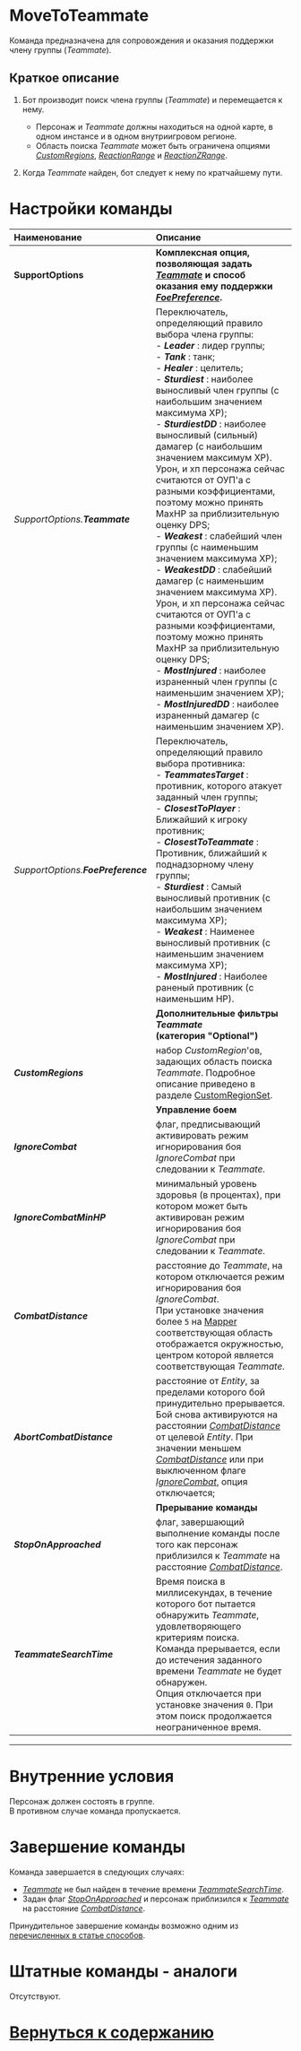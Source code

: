 # **MoveToTeammate**

Команда предназначена для сопровождения и оказания поддержки члену группы (*Teammate*).

## **Краткое описание**

1. Бот производит поиск члена группы (*Teammate*) и перемещается к нему. <br/>
   - Персонаж и *Teammate* должны находиться на одной карте, в одном инстансе и в одном внутриигровом регионе.
   - Область поиска *Teammate* может быть ограничена опциями [*CustomRegions*](#ref-CustomRegions),  [*ReactionRange*](#ref-ReactionRange) и [*ReactionZRange*](#ref-ReactionZRange).

2. Когда *Teammate* найден, бот следует к нему по кратчайшему пути.


# **Настройки команды**

<!--## **SupportOptions**
Комплексная опция, позволяющая задать *Teammate* и способ оказания ему поддержки.
- ***Teammate*** - переключатель, определяющий правило выбора члена группы:
   + *Leader* : лидер группы;
   + *Tank* : танк;
   + *Healer* : целитель;
   + Sturdiest : наиболее выносливый член группы (c наибольшим значением максимум ХР);
   + *SturdiestDD* : наиболее выносливый (сильный) дамагер (c наибольшим значением максимум ХР).  
   Урон, и хп персонажа сейчас считаются от ОУП'a с разными коэффициентами, поэтому можно принять MaxHP за приблизительную оценку DPS;
   + *Weakest* : слабейший член группы (c наименьшим значением максимума ХР);
   + *WeakestDD* : слабейший дамагер (c наименьшим значением максимума ХР).  
   Урон, и хп персонажа сейчас считаются от ОУП'a с разными коэффициентами, поэтому можно принять MaxHP за приблизительную оценку DPS;
   + *MostInjured* : наиболее израненный член группы (c наименьшим значением ХР);
   + *MostInjuredDD* : наиболее израненный дамагер (c наименьшим значением ХР).

- ***FoePreference*** - переключатель, определяющий правило выбора противника:
   + *TeammatesTarget* : противник, которого атакует заданный член группы;
   + *ClosestToPlayer* : Ближайший к игроку противник;
   + *ClosestToTeammate* : Противник, ближайший к поднадзорному члену группы;
   + *Sturdiest* : Самый выносливый противник (c наибольшим значением максимума ХР);
   + *Weakest* : Наименее выносливый противник (c наименьшим значением максимума ХР);
   + *MostInjured* : Наиболее раненый противник (с наименьшим НР);
 -->       

| **Наименование** | **Описание** 
|:-----------------|:-------------
|**SupportOptions**|**Комплексная опция, позволяющая задать [*Teammate*](#ref-Teammate) и способ оказания ему поддержки [*FoePreference*](#ref-FoePreference).**
|<a name ="ref-Teammate">*SupportOptions.**Teammate***</a> | Переключатель, определяющий правило выбора члена группы:<br/> - ***Leader*** : лидер группы;<br/>- ***Tank*** : танк;<br/>- ***Healer*** : целитель;<br/>- ***Sturdiest*** : наиболее выносливый член группы (c наибольшим значением максимума ХР);<br/>- ***SturdiestDD*** : наиболее выносливый (сильный) дамагер (c наибольшим значением максимум ХР).  <br/>Урон, и хп персонажа сейчас считаются от ОУП'a с разными коэффициентами, поэтому можно принять MaxHP за приблизительную оценку DPS;<br/>- ***Weakest*** : слабейший член группы (c наименьшим значением максимума ХР);<br/>- ***WeakestDD*** : слабейший дамагер (c наименьшим значением максимума ХР). <br/>Урон, и хп персонажа сейчас считаются от ОУП'a с разными коэффициентами, поэтому можно принять MaxHP за приблизительную оценку DPS;<br/>- ***MostInjured*** : наиболее израненный член группы (c наименьшим значением ХР);<br/> - ***MostInjuredDD*** : наиболее израненный дамагер (c наименьшим значением ХР).
|<a name ="ref-Teammate">*SupportOptions.**FoePreference***</a>|Переключатель, определяющий правило выбора противника:<br/> - ***TeammatesTarget*** : противник, которого атакует заданный член группы;<br/>- ***ClosestToPlayer*** : Ближайший к игроку противник;<br/>- ***ClosestToTeammate*** : Противник, ближайший к поднадзорному члену группы;<br/>- ***Sturdiest*** : Самый выносливый противник (c наибольшим значением максимума ХР);<br/>- ***Weakest*** : Наименее выносливый противник (c наименьшим значением максимума ХР);<br/>- ***MostInjured*** : Наиболее раненый противник (с наименьшим НР).
||**Дополнительные фильтры *Teammate* <br/>(категория "Optional")**
|<a name ="ref-CustomRegions">***CustomRegions***</a> | набор *CustomRegion*'ов, задающих область поиска *Teammate*. Подробное описание приведено в разделе [CustomRegionSet](../../General/CustomRegionSet-RU.md).
||**Управление боем**
|<a name ="ref-IgnoreCombat">***IgnoreCombat***</a> | флаг, предписывающий активировать режим игнорирования боя *IgnoreCombat* при следовании к *Teammate*.
|<a name ="ref-IgnoreCombatMinHP">***IgnoreCombatMinHP***</a> | минимальный уровень здоровья (в процентах), при котором может быть активирован режим игнорирования боя *IgnoreCombat* при следовании к *Teammate*.
|<a name ="ref-CombatDistance">***CombatDistance***</a> | расстояние до *Teammate*, на котором отключается режим игнорирования боя *IgnoreCombat*. <br/> При установке значения более ``5`` на [Mapper](../../Patches/Mapper/Mapper-RU.md) соответствующая область отображается окружностью, центром которой является соответствующая *Teammate*.
|<a name ="ref-AbortCombatDistance">***AbortCombatDistance***</a> | расстояние от *Entity*, за пределами которого бой принудительно прерывается. <br/> Бой снова активируются на расстоянии [*CombatDistance*](#ref-CombatDistance) от целевой *Entity*. При значении меньшем [*CombatDistance*](#ref-CombatDistance) или при выключенном флаге [*IgnoreCombat*](#ref-IgnoreCombat), опция отключается;
||**Прерывание команды**
|<a name ="ref-StopOnApproached">***StopOnApproached***</a> | флаг, завершающий выполнение команды после того как персонаж приблизился к *Teammate* на расстояние [*CombatDistance*](#ref-CombatDistance).
|<a name ="ref-TeammateSearchTime">***TeammateSearchTime***</a> | Время поиска в миллисекундах, в течение которого бот пытается обнаружить *Teammate*, удовлетворяющего критериям поиска.<br/> Команда прерывается, если до истечения заданного времени *Teammate* не будет обнаружен.<br/> Опция отключается при установке значения ``0``. При этом поиск продолжается неограниченное время.

---

# **Внутренние условия**

Персонаж должен состоять в группе.<br/>
В противном случае команда пропускается.


# **Завершение команды**

Команда завершается в следующих случаях:
- [*Teammate*](#ref-Teammate) не был найден в течение времени [*TeammateSearchTime*](#ref-TeammateSearchTime).
- Задан флаг [*StopOnApproached*](#ref-StopOnApproached) и персонаж приблизился к [*Teammate*](#ref-Teammate) на расстояние [*CombatDistance*](#ref-CombatDistance).

Принудительное завершение команды возможно одним из [перечисленных в статье способов](./../../General/ForcedQuesterActionTermination-RU.md).


# **Штатные команды - аналоги**

Отсутствуют.



# [Вернуться к содержанию](../../index.md)

